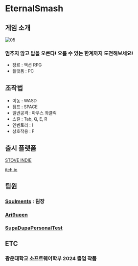 # EternalSmash

## 게임 소개
![05](https://github.com/user-attachments/assets/fc7b24c6-bf46-4359-bb8c-3659820ec97d)
### 멈추지 않고 탑을 오른다! 오를 수 있는 한계까지 도전해보세요!
- 장르 : 액션 RPG
- 플랫폼 : PC

## 조작법
- 이동 : WASD
- 점프 : SPACE
- 일반공격 : 마우스 좌클릭
- 스킬 : Tab, Q, E, R
- 인벤토리 : I
- 상호작용 : F

## 출시 플랫폼
[STOVE INDIE](https://store.onstove.com/ko/games/4312)

[itch.io](https://soulments.itch.io/eternalsmash)

## 팀원
### [Soulments](https://github.com/Soulments) : 팀장
### [Ari9ueen](https://github.com/Ari9ueen)
### [SupaDupaPersonalTest](https://github.com/SupaDupaPersonalTest)

## ETC
### 광운대학교 소프트웨어학부 2024 졸업 작품
